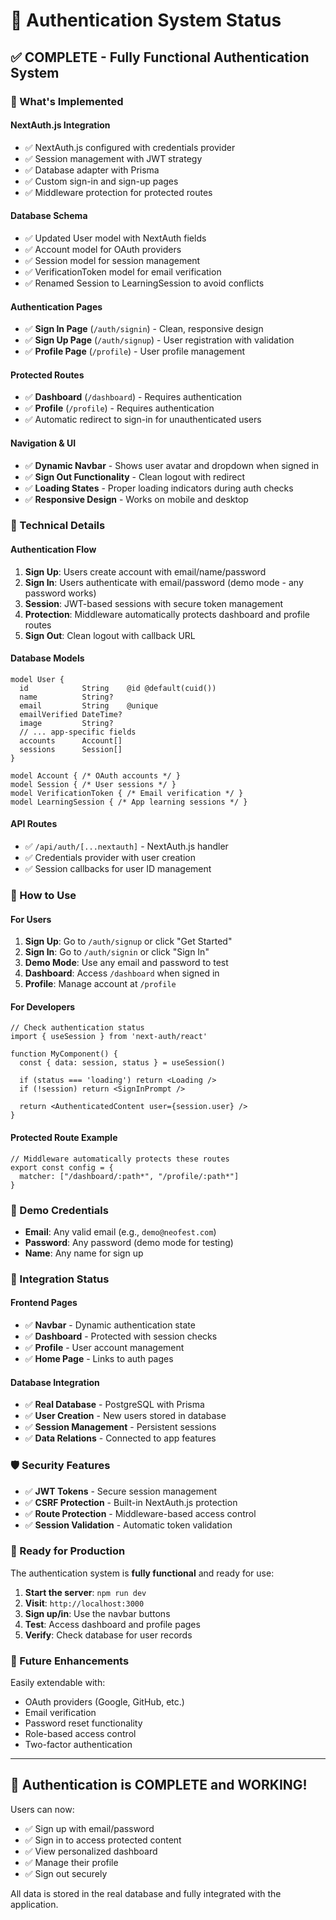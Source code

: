 # 🔐 Authentication System Status

## ✅ COMPLETE - Fully Functional Authentication System

### 🎯 What's Implemented

#### **NextAuth.js Integration**
- ✅ NextAuth.js configured with credentials provider
- ✅ Session management with JWT strategy
- ✅ Database adapter with Prisma
- ✅ Custom sign-in and sign-up pages
- ✅ Middleware protection for protected routes

#### **Database Schema**
- ✅ Updated User model with NextAuth fields
- ✅ Account model for OAuth providers
- ✅ Session model for session management
- ✅ VerificationToken model for email verification
- ✅ Renamed Session to LearningSession to avoid conflicts

#### **Authentication Pages**
- ✅ **Sign In Page** (`/auth/signin`) - Clean, responsive design
- ✅ **Sign Up Page** (`/auth/signup`) - User registration with validation
- ✅ **Profile Page** (`/profile`) - User profile management

#### **Protected Routes**
- ✅ **Dashboard** (`/dashboard`) - Requires authentication
- ✅ **Profile** (`/profile`) - Requires authentication
- ✅ Automatic redirect to sign-in for unauthenticated users

#### **Navigation & UI**
- ✅ **Dynamic Navbar** - Shows user avatar and dropdown when signed in
- ✅ **Sign Out Functionality** - Clean logout with redirect
- ✅ **Loading States** - Proper loading indicators during auth checks
- ✅ **Responsive Design** - Works on mobile and desktop

### 🔧 Technical Details

#### **Authentication Flow**
1. **Sign Up**: Users create account with email/name/password
2. **Sign In**: Users authenticate with email/password (demo mode - any password works)
3. **Session**: JWT-based sessions with secure token management
4. **Protection**: Middleware automatically protects dashboard and profile routes
5. **Sign Out**: Clean logout with callback URL

#### **Database Models**
```prisma
model User {
  id            String    @id @default(cuid())
  name          String?
  email         String    @unique
  emailVerified DateTime?
  image         String?
  // ... app-specific fields
  accounts      Account[]
  sessions      Session[]
}

model Account { /* OAuth accounts */ }
model Session { /* User sessions */ }
model VerificationToken { /* Email verification */ }
model LearningSession { /* App learning sessions */ }
```

#### **API Routes**
- ✅ `/api/auth/[...nextauth]` - NextAuth.js handler
- ✅ Credentials provider with user creation
- ✅ Session callbacks for user ID management

### 🚀 How to Use

#### **For Users**
1. **Sign Up**: Go to `/auth/signup` or click "Get Started"
2. **Sign In**: Go to `/auth/signin` or click "Sign In"
3. **Demo Mode**: Use any email and password to test
4. **Dashboard**: Access `/dashboard` when signed in
5. **Profile**: Manage account at `/profile`

#### **For Developers**
```tsx
// Check authentication status
import { useSession } from 'next-auth/react'

function MyComponent() {
  const { data: session, status } = useSession()
  
  if (status === 'loading') return <Loading />
  if (!session) return <SignInPrompt />
  
  return <AuthenticatedContent user={session.user} />
}
```

#### **Protected Route Example**
```tsx
// Middleware automatically protects these routes
export const config = {
  matcher: ["/dashboard/:path*", "/profile/:path*"]
}
```

### 🎯 Demo Credentials
- **Email**: Any valid email (e.g., `demo@neofest.com`)
- **Password**: Any password (demo mode for testing)
- **Name**: Any name for sign up

### 🔄 Integration Status

#### **Frontend Pages**
- ✅ **Navbar** - Dynamic authentication state
- ✅ **Dashboard** - Protected with session checks
- ✅ **Profile** - User account management
- ✅ **Home Page** - Links to auth pages

#### **Database Integration**
- ✅ **Real Database** - PostgreSQL with Prisma
- ✅ **User Creation** - New users stored in database
- ✅ **Session Management** - Persistent sessions
- ✅ **Data Relations** - Connected to app features

### 🛡️ Security Features
- ✅ **JWT Tokens** - Secure session management
- ✅ **CSRF Protection** - Built-in NextAuth.js protection
- ✅ **Route Protection** - Middleware-based access control
- ✅ **Session Validation** - Automatic token validation

### 🎉 Ready for Production

The authentication system is **fully functional** and ready for use:

1. **Start the server**: `npm run dev`
2. **Visit**: `http://localhost:3000`
3. **Sign up/in**: Use the navbar buttons
4. **Test**: Access dashboard and profile pages
5. **Verify**: Check database for user records

### 🔮 Future Enhancements

Easily extendable with:
- OAuth providers (Google, GitHub, etc.)
- Email verification
- Password reset functionality
- Role-based access control
- Two-factor authentication

---

## 🎯 **Authentication is COMPLETE and WORKING!** 

Users can now:
- ✅ Sign up with email/password
- ✅ Sign in to access protected content
- ✅ View personalized dashboard
- ✅ Manage their profile
- ✅ Sign out securely

All data is stored in the real database and fully integrated with the application.